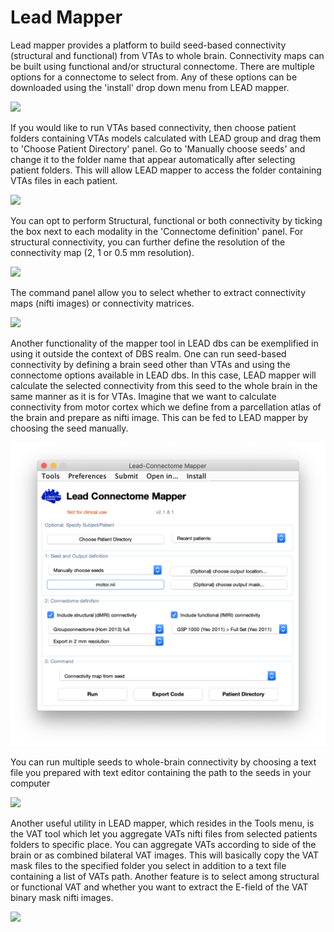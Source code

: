 # Lead Mapper

Lead mapper provides a platform to build seed-based connectivity \(structural and functional\) from VTAs to whole brain. Connectivity maps can be built using functional and/or structural connectome. There are multiple options for a connectome to select from. Any of these options can be downloaded using the 'install' drop down menu from LEAD mapper.

![](https://gblobscdn.gitbook.com/assets%2F-LXNx2zMX4PuhHEzaST6%2F-L_dWCNZ7YMkd-ARZ2rw%2F-L_dlgDaHFdn_-woqFiv%2FLEAD_mapper_install_connectome.png?alt=media&token=8a69a57b-121e-4735-a2d8-d9a96d2ef3bb)

If you would like to run VTAs based connectivity, then choose patient folders containing VTAs models calculated with LEAD group and drag them to 'Choose Patient Directory' panel. Go to 'Manually choose seeds' and change it to the folder name that appear automatically after selecting patient folders. This will allow LEAD mapper to access the folder containing VTAs files in each patient. 

![](https://gblobscdn.gitbook.com/assets%2F-LXNx2zMX4PuhHEzaST6%2F-L_dWCNZ7YMkd-ARZ2rw%2F-L_doI6ErpBLbBo5az9h%2FLEAD_mapper_preforming_seed_based_connectivity_1.png?alt=media&token=8e781472-125c-4785-a70d-b6c7598e9893)

You can opt to perform Structural, functional or both connectivity by ticking the box next to each modality in the 'Connectome definition' panel. For structural connectivity, you can further define the resolution of the connectivity map \(2, 1 or 0.5 mm resolution\).

![](https://gblobscdn.gitbook.com/assets%2F-LXNx2zMX4PuhHEzaST6%2F-L_dWCNZ7YMkd-ARZ2rw%2F-L_docubSvlm2SyxrTG2%2FLEAD_mapper_selecting_connectome.png?alt=media&token=3a4d18f1-9a0d-4931-9214-e03ac5373346)

The command panel allow you to select whether to extract connectivity maps \(nifti images\) or connectivity matrices. 

![](https://gblobscdn.gitbook.com/assets%2F-LXNx2zMX4PuhHEzaST6%2F-L_dWCNZ7YMkd-ARZ2rw%2F-L_dp348VMcmJEvoW5hC%2FLEAD_mapper_command.png?alt=media&token=2f33a8c0-977f-4ddf-80fe-56e968aab3f7)

Another functionality of the mapper tool in LEAD dbs can be exemplified in using it outside the context of DBS realm. One can run seed-based connectivity by defining a brain seed other than VTAs and using the connectome options available in LEAD dbs. In this case, LEAD mapper will calculate the selected connectivity from this seed to the whole brain in the same manner as it is for VTAs. Imagine that we want to calculate connectivity from motor cortex which we define from a parcellation atlas of the brain and prepare as nifti image. This can be fed to LEAD mapper by choosing the seed manually.

![](../.gitbook/assets/image%20%2813%29.png)

You can run multiple seeds to whole-brain connectivity by choosing a text file you prepared with text editor containing the path to the seeds in your computer

![](https://gblobscdn.gitbook.com/assets%2F-LXNx2zMX4PuhHEzaST6%2F-L_dscfHwl5p3akiLwkF%2F-L_dsfNPbtpsohtxhgfc%2FLEAD_mapper_seeds.jpg?alt=media&token=4d992011-ea22-4853-bc88-1623d5b0fff0)

Another useful utility in LEAD mapper, which resides in the Tools menu, is the VAT tool which let you aggregate VATs nifti files from selected patients folders to specific place. You can aggregate VATs according to side of the brain or as combined bilateral VAT images. This will basically copy the VAT mask files to the specified folder you select in addition to a text file containing a list of VATs path. Another feature is to select among structural or functional VAT and whether you want to extract the E-field of the VAT binary mask nifti images.

![](https://gblobscdn.gitbook.com/assets%2F-LXNx2zMX4PuhHEzaST6%2F-L_dscfHwl5p3akiLwkF%2F-L_dt5x87ns6_atr9t_Z%2FLEAD_mapper_aggregate.png?alt=media&token=3d410012-59e2-48fd-a31d-abefed9bb999)



